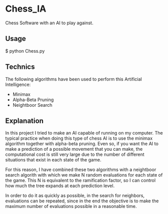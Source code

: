 # Chess_IA

Chess Software with an AI to play against.

## Usage

$ python Chess.py

## Technics

The following algorithms have been used to perform this Artificial Intelligence:

* Minimax
* Alpha-Beta Pruning
* Neightboor Search

## Explanation

In this project I tried to make an AI capable of running on my computer. The typical practice when doing this type of chess AI is to use the minimax algorithm together with alpha-beta pruning. Even so, if you want the AI ​​to make a prediction of a possible movement that you can make, the computational cost is still very large due to the number of different situations that exist in each state of the game.

For this reason, I have combined these two algorithms with a neightboor search algorith with which we make N random evaluations for each state of the game. This N is equivalent to the ramification factor, so I can control how much the tree expands at each prediction level.

In order to do it as quickly as possible, in the search for neighbors, evaluations can be repeated, since in the end the objective is to make the maximum number of evaluations possible in a reasonable time.
